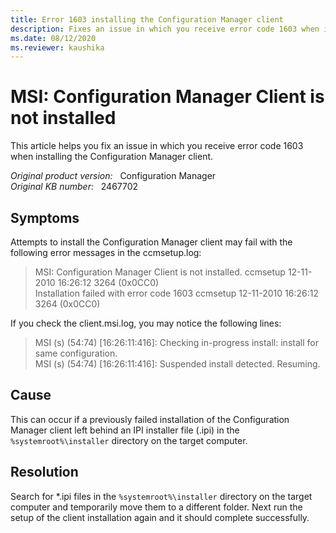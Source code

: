 ```yaml
---
title: Error 1603 installing the Configuration Manager client
description: Fixes an issue in which you receive error code 1603 when installing the Configuration Manager client.
ms.date: 08/12/2020
ms.reviewer: kaushika
---
```

# MSI: Configuration Manager Client is not installed

This article helps you fix an issue in which you receive error code 1603 when installing the Configuration Manager client.

_Original product version:_ &nbsp; Configuration Manager  
_Original KB number:_ &nbsp; 2467702

## Symptoms

Attempts to install the Configuration Manager client may fail with the following error messages in the ccmsetup.log:

> MSI: Configuration Manager Client is not installed. ccmsetup 12-11-2010 16:26:12 3264 (0x0CC0)  
> Installation failed with error code 1603 ccmsetup 12-11-2010 16:26:12 3264 (0x0CC0)

If you check the client.msi.log, you may notice the following lines:

> MSI (s) (54:74) [16:26:11:416]: Checking in-progress install: install for same configuration.  
> MSI (s) (54:74) [16:26:11:416]: Suspended install detected. Resuming.

## Cause

This can occur if a previously failed installation of the Configuration Manager client left behind an IPI installer file (.ipi) in the `%systemroot%\installer` directory on the target computer.

## Resolution

Search for \*.ipi files in the `%systemroot%\installer` directory on the target computer and temporarily move them to a different folder. Next run the setup of the client installation again and it should complete successfully.
